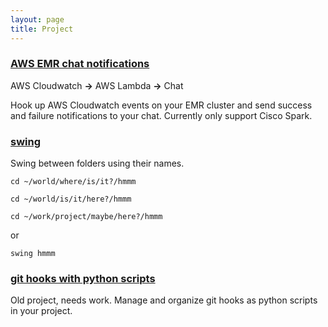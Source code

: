 ```yaml
---
layout: page
title: Project
---
```


### [AWS EMR chat notifications](https://github.com/wenn/aws-emr-alert)
AWS Cloudwatch **->** AWS Lambda **->** Chat

Hook up AWS Cloudwatch events on your EMR cluster and send success and
failure notifications to your chat. Currently only support Cisco Spark.


### [swing](https://github.com/wenn/swing)
Swing between folders using their names.

`cd ~/world/where/is/it?/hmmm`

`cd ~/world/is/it/here?/hmmm`

`cd ~/work/project/maybe/here?/hmmm`

or

`swing hmmm`


### [git hooks with python scripts](https://github.com/wenn/py-git-hooks)
Old project, needs work. Manage and organize git hooks as python scripts in your project. 
